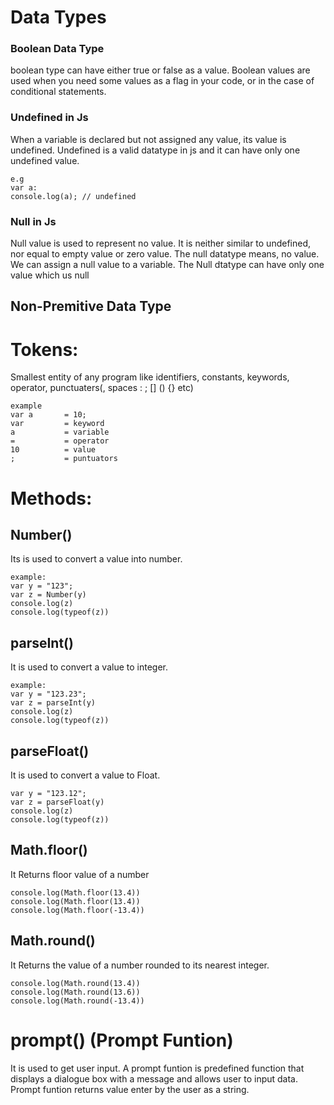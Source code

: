 # Data Types
### Boolean Data Type
boolean type can have either true or false as a value. Boolean values are used when you need some values as a flag in your code, or in the case of conditional statements.

### Undefined in Js

When a variable is declared but not assigned any value, its value is undefined.
Undefined is a valid datatype in js and it can have only one undefined value.

    e.g
    var a:
    console.log(a); // undefined

### Null in Js

Null value is used to represent no value. It is neither similar to undefined, nor equal to empty value or zero value. The null datatype means, no value. We can assign a null value to a variable.
The Null dtatype can have only one value which us null

## Non-Premitive Data Type



# Tokens:
Smallest entity of any program like identifiers, constants, keywords, operator, punctuaters(, spaces : ; [] () {} etc)

    example
    var a       = 10;
    var         = keyword
    a           = variable
    =           = operator
    10          = value
    ;           = puntuators



# Methods:

## Number()
Its is used to convert a value into number.

    example:
    var y = "123";
    var z = Number(y)
    console.log(z)
    console.log(typeof(z))

## parseInt()
It is used to convert a value to integer.

    example:
    var y = "123.23";
    var z = parseInt(y)
    console.log(z)
    console.log(typeof(z))

## parseFloat()
It is used to convert a value to Float.

    var y = "123.12";
    var z = parseFloat(y)
    console.log(z)
    console.log(typeof(z))

## Math.floor()
It Returns floor value of a number

    console.log(Math.floor(13.4))
    console.log(Math.floor(13.4))
    console.log(Math.floor(-13.4))

## Math.round()
It Returns the value of a number rounded to its nearest integer.

    console.log(Math.round(13.4))
    console.log(Math.round(13.6))
    console.log(Math.round(-13.4))

# prompt() (Prompt Funtion)
It is used to get user input.
A prompt funtion is predefined function that displays a dialogue box with a message and allows user to input data.
Prompt funtion returns value enter by the user as a string.
